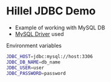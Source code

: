 # Hillel JDBC Demo

- Example of working with MySQL DB
- [MySQL Driver](https://mvnrepository.com/artifact/org.projectlombok/lombok/1.18.28) used

Environment variables
```sh
JDBC_HOST=jdbc:mysql://host:3306
JDBC_DB_NAME=db_name
JDBC_USER=user
JDBC_PASSWORD=password
```